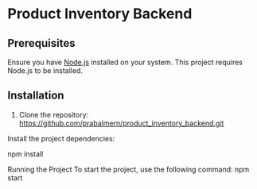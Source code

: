 # Product Inventory Backend

## Prerequisites

Ensure you have [Node.js](https://nodejs.org/) installed on your system. This project requires Node.js to be installed.

## Installation

1. Clone the repository:
https://github.com/prabalmern/product_inventory_backend.git

Install the project dependencies:

npm install


Running the Project
To start the project, use the following command:
npm start